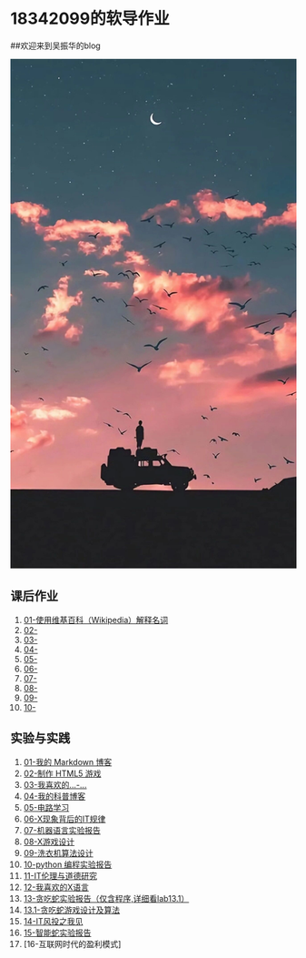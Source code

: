 # 18342099的软导作业

##欢迎来到吴振华的blog

![](images/shouye.jpg)

## 课后作业

1. [01-使用维基百科（Wikipedia）解释名词](hw01)
2. [02-](hw02)
3. [03-](hw03)
4. [04-](hw04)
5. [05-](hw05)
6. [06-](hw06)
7. [07-](hw07)
8. [08-](hw08)
9. [09-](hw09)
10. [10-](hw10)


## 实验与实践

1. [01-我的 Markdown 博客](lab01)
2. [02-制作 HTML5 游戏](lab02)
3. [03-我喜欢的...-...](lab03)
4. [04-我的科普博客](lab04)
5. [05-电路学习](lab05)
6. [06-X现象背后的IT规律](lab06)
7. [07-机器语言实验报告](lab07)
8. [08-X游戏设计](lab08)
9. [09-洗衣机算法设计](lab09)
10. [10-python 编程实验报告](lab10)
11. [11-IT伦理与道德研究](lab11)
12. [12-我喜欢的X语言](lab12)
13. [13-贪吃蛇实验报告（仅含程序,详细看lab13.1）](lab13)
13. [13.1-贪吃蛇游戏设计及算法](lab13.1)
14. [14-IT风投之我见](lab14)
15. [15-智能蛇实验报告](lab15)
16. [16-互联网时代的盈利模式]







